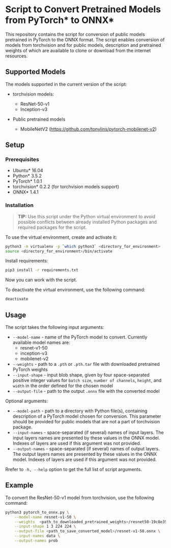 # Script to Convert Pretrained Models from PyTorch* to ONNX*

This repository contains the script for conversion of public models pretrained in
PyTorch to the ONNX format. The script enables conversion of models from
torchvision and for public models, description and pretrained weights of which are
available to clone or download from the internet resources.

## Supported Models

The models supported in the current version of the script:

* torchvision models:
    * ResNet-50-v1
    * Inception-v3

* Public pretrained models
    * MobileNetV2 (<https://github.com/tonylins/pytorch-mobilenet-v2>)

## Setup

### Prerequisites

* Ubuntu\* 16.04
* Python\* 3.5.2
* PyTorch\* 1.0.1
* torchvision\* 0.2.2 (for torchvision models support)
* ONNX\* 1.4.1

### Installation

> **TIP:** Use this script under the Python virtual environment to avoid possible conflicts between
> already installed Python packages and required packages for the script.

To use the virtual environment, create and activate it:

```bash
python3 -m virtualenv -p `which python3` <directory_for_environment>
source <directory_for_environment>/bin/activate
```
Install requirements:

```bash
pip3 install -r requirements.txt
```
Now you can work with the script.

To deactivate the virtual environment, use the following command:

```bash
deactivate
```

## Usage

The script takes the following input arguments:

* `--model-name` - name of the PyTorch model to convert. Currently available model names are:
    * resnet-v1-50
    * inception-v3
    * mobilenet-v2
* `--weights` - path to a `.pth` or `.pth.tar` file with downloaded pretrained PyTorch weights
* `--input-shape` - input blob shape, given by four space-separated positive integer values for `batch size`,
  `number of channels`, `height`, and `width` in the order defined for the chosen model
* `--output-file` - path to the output `.onnx` file with the converted model

Optional arguments:

* `--model-path` - path to a directory with Python file(s), containing description of a PyTorch model chosen for
  conversion. This parameter should be provided for public models that are not a part of torchvision package.
* `--input-names` - space-separated (if several) names of input layers. The input layers names are presented by
  these values in the ONNX model. Indexes of layers are  used if this argument was not provided.
* `--output-names` - space-separated (if several) names of output layers. The output layers names are presented by
  these values in the ONNX model. Indexes of layers are  used if this argument was not provided.

Rrefer to `-h, --help` option to get the full list of script arguments.

## Example

To convert the ResNet-50-v1 model from torchvision, use the following command:

```bash
python3 pytorch_to_onnx.py \
    --model-name resnet-v1-50 \
    --weights  <path_to_downloaded_pretrained_weights>/resnet50-19c8e357.pth \
    --input-shape 1 3 224 224 \
    --output-file <path_to_save_converted_model>/resnet-v1-50.onnx \
    --input-names data \
    --output-names prob
```
